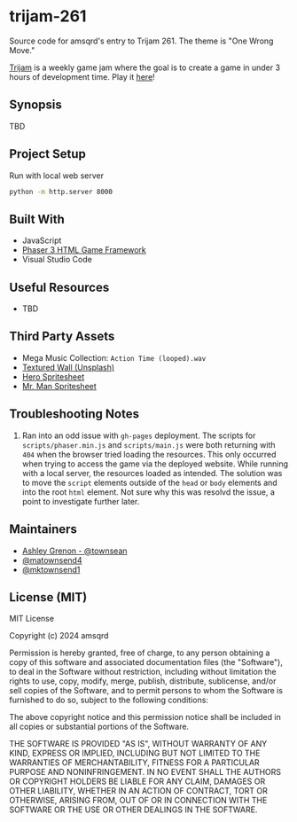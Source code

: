# trijam-261
Source code for amsqrd's entry to Trijam 261. The theme is "One Wrong Move."

[Trijam](https://itch.io/jam/trijam-261) is a weekly game jam where the goal is to create a game in under 3 hours of development time. Play it [here](https://amsqrd.github.io/trijam-261/)!

## Synopsis

TBD

## Project Setup

Run with local web server

```bash
python -m http.server 8000
```

## Built With

* JavaScript
* [Phaser 3 HTML Game Framework](https://phaser.io/)
* Visual Studio Code

## Useful Resources

* TBD

## Third Party Assets 

* Mega Music Collection: `Action Time (looped).wav`
* [Textured Wall (Unsplash)](https://unsplash.com/photos/gray-concrete-floor-XXuVXLy5gHU)
* [Hero Spritesheet](https://opengameart.org/content/hero-spritesheets-ars-notoria)
* [Mr. Man Spritesheet](https://opengameart.org/content/classic-hero)

## Troubleshooting Notes

1. Ran into an odd issue with `gh-pages` deployment. The scripts for `scripts/phaser.min.js` and `scripts/main.js` were both returning with `404` when the browser tried loading the resources. This only occurred when trying to access the game via the deployed website. While running with a local server, the resources loaded as intended. The solution was to move the `script` elements outside of the `head` or `body` elements and into the root `html` element. Not sure why this was resolvd the issue, a point to investigate further later. 

## Maintainers

* [Ashley Grenon - @townsean](https://github.com/townsean)
* [@matownsend4](https://github.com/matownsend4)
* [@mktownsend1](https://github.com/mktownsend1)

## License (MIT)

MIT License

Copyright (c) 2024 amsqrd

Permission is hereby granted, free of charge, to any person obtaining a copy
of this software and associated documentation files (the "Software"), to deal
in the Software without restriction, including without limitation the rights
to use, copy, modify, merge, publish, distribute, sublicense, and/or sell
copies of the Software, and to permit persons to whom the Software is
furnished to do so, subject to the following conditions:

The above copyright notice and this permission notice shall be included in all
copies or substantial portions of the Software.

THE SOFTWARE IS PROVIDED "AS IS", WITHOUT WARRANTY OF ANY KIND, EXPRESS OR
IMPLIED, INCLUDING BUT NOT LIMITED TO THE WARRANTIES OF MERCHANTABILITY,
FITNESS FOR A PARTICULAR PURPOSE AND NONINFRINGEMENT. IN NO EVENT SHALL THE
AUTHORS OR COPYRIGHT HOLDERS BE LIABLE FOR ANY CLAIM, DAMAGES OR OTHER
LIABILITY, WHETHER IN AN ACTION OF CONTRACT, TORT OR OTHERWISE, ARISING FROM,
OUT OF OR IN CONNECTION WITH THE SOFTWARE OR THE USE OR OTHER DEALINGS IN THE
SOFTWARE.
